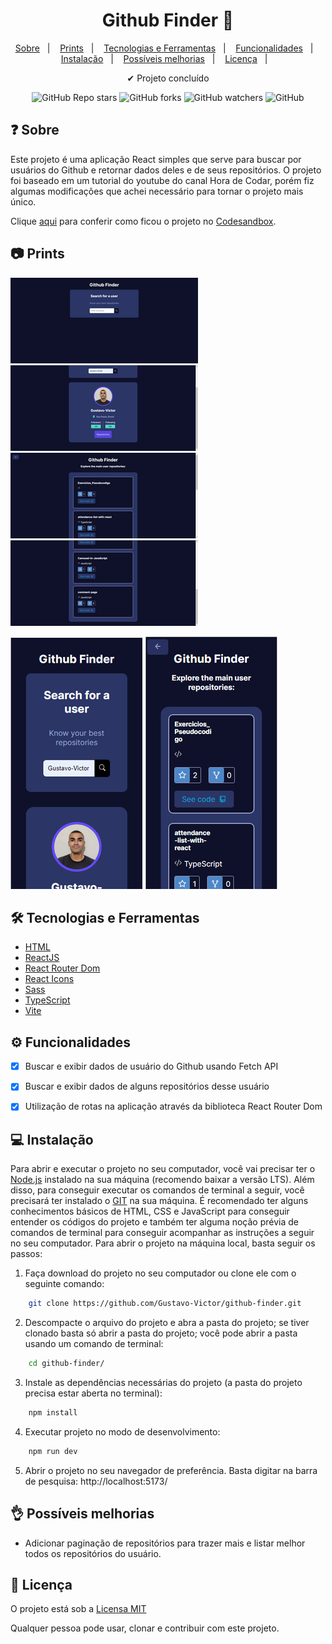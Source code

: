 
<h1 align='center'>Github Finder 🔎</h1>

<p align="center">
  <a href="#-sobre">Sobre</a>&nbsp;&nbsp;&nbsp;|&nbsp;&nbsp;&nbsp;
  <a href="#-prints">Prints</a>&nbsp;&nbsp;&nbsp;|&nbsp;&nbsp;&nbsp;
  <a href="#-tecnologias-e-ferramentas">Tecnologias e Ferramentas</a>&nbsp;&nbsp;&nbsp;|&nbsp;&nbsp;&nbsp;
  <a href="#-funcionalidades">Funcionalidades</a>&nbsp;&nbsp;&nbsp;|&nbsp;&nbsp;&nbsp;
  <a href="#-instalação">Instalação</a>&nbsp;&nbsp;&nbsp;|&nbsp;&nbsp;&nbsp;
    <a href="#-possíveis-melhorias">Possíveis melhorias</a>&nbsp;&nbsp;&nbsp;|&nbsp;&nbsp;&nbsp;
  <a href="#-licença">Licença</a>&nbsp;&nbsp;&nbsp;|&nbsp;&nbsp;&nbsp;
</p>

<p align="center">
    ✔ Projeto concluído
</p>

<p align="center">
    <img alt="GitHub Repo stars" src="https://img.shields.io/github/stars/Gustavo-Victor/github-finder?style=flat-square">
    <img alt="GitHub forks" src="https://img.shields.io/github/forks/Gustavo-Victor/github-finder?style=flat-square">
    <img alt="GitHub watchers" src="https://img.shields.io/github/watchers/Gustavo-Victor/github-finder?style=flat-square">
    <img alt="GitHub" src="https://img.shields.io/github/license/Gustavo-Victor/github-finder?style=flat-square">
</p>


## ❓ Sobre

Este projeto é uma aplicação React simples que serve para buscar por usuários do Github e retornar dados deles e de seus repositórios. O projeto foi baseado em um tutorial do youtube do canal Hora de Codar, porém fiz algumas modificações que achei necessário para tornar o projeto mais único.  

Clique [aqui](https://ji5y77-5173.csb.app/) para conferir como ficou o projeto no [Codesandbox](https://codesandbox.io).


## 📷 Prints

![img](./src/images/screenshots/desktop.png) ![img](./src/images/screenshots/desktop2.png) 
![img](./src/images/screenshots/desktop3.png) ![img](./src/images/screenshots/desktop4.png)

![img](./src/images/screenshots/mobile.png) ![img](./src/images/screenshots/mobile2.png)


## 🛠 Tecnologias e Ferramentas

- [HTML](https://developer.mozilla.org/pt-BR/docs/Web/HTML)
- [ReactJS](https://pt-br.reactjs.org/)
- [React Router Dom](https://reactrouter.com/en/main)
- [React Icons](https://react-icons.github.io/react-icons/)
- [Sass](https://sass-lang.com/)
- [TypeScript](https://www.typescriptlang.org/)
- [Vite](https://vitejs.dev/)


## ⚙ Funcionalidades 

- [x] Buscar e exibir dados de usuário do Github usando Fetch API 
- [x] Buscar e exibir dados de alguns repositórios desse usuário 
- [x] Utilização de rotas na aplicação através da biblioteca React Router Dom 


## 💻 Instalação 

Para abrir e executar o projeto no seu computador, você vai precisar ter o [Node.js](https://nodejs.org/en) instalado na sua máquina (recomendo baixar a versão LTS). Além disso, para conseguir executar os comandos de terminal a seguir, você precisará ter instalado o [GIT](https://git-scm.com/) na sua máquina. 
É recomendado ter alguns conhecimentos básicos de HTML, CSS e JavaScript para conseguir entender os códigos do projeto e também ter alguma noção prévia de comandos de terminal para conseguir acompanhar as instruções a seguir no seu computador.
Para abrir o projeto na máquina local, basta seguir os passos: 


1. Faça download do projeto no seu computador ou clone ele com o seguinte comando: 

```bash 
    git clone https://github.com/Gustavo-Victor/github-finder.git
```
 
2. Descompacte o arquivo do projeto e abra a pasta do projeto; se tiver clonado basta só abrir a pasta do projeto; você pode abrir a pasta usando um comando de terminal: 

```bash 
    cd github-finder/ 
```

3. Instale as dependências necessárias do projeto (a pasta do projeto precisa estar aberta no terminal): 

```bash 
    npm install 
```

4. Executar projeto no modo de desenvolvimento: 

```bash 
    npm run dev 
```

5. Abrir o projeto no seu navegador de preferência. Basta digitar na barra de pesquisa: http://localhost:5173/



## 👌 Possíveis melhorias

- Adicionar paginação de repositórios para trazer mais e listar melhor todos os repositórios do usuário. 


## 📝 Licença 

O projeto está sob a [Licensa MIT](./LICENSE) 

Qualquer pessoa pode usar, clonar e contribuir com este projeto. 

